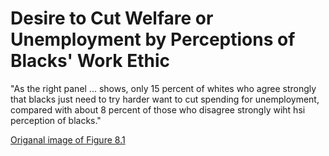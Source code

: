 # Desire to Cut Welfare or Unemployment by Perceptions of Blacks' Work Ethic

"As the right panel ... shows, only 15 percent of whites who agree strongly that blacks just need to try harder want to cut spending for unemployment, compared with about 8 percent of those who disagree strongly wiht hsi perception of blacks."

[Origanal image of Figure 8.1](https://github.com/mattmoehr/hate-welfare-2018/blob/master/resources/images/original_figure8_1.jpg)

